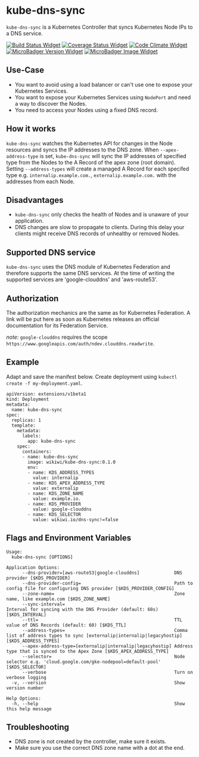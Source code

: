 # kube-dns-sync
`kube-dns-sync` is a Kubernetes Controller that syncs Kubernetes Node IPs to a DNS service.

[![Build Status Widget]][Build Status]
[![Coverage Status Widget]][Coverage Status]
[![Code Climate Widget]][Code Climate]
[![MicroBadger Version Widget]][MicroBadger URL]
[![MicroBadger Image Widget]][MicroBadger URL]

[Build Status]: https://travis-ci.org/wikiwi/kube-dns-sync
[Build Status Widget]: https://travis-ci.org/wikiwi/kube-dns-sync.svg?branch=master
[Coverage Status]: https://coveralls.io/github/wikiwi/kube-dns-sync?branch=master
[Coverage Status Widget]: https://coveralls.io/repos/github/wikiwi/kube-dns-sync/badge.svg?branch=master
[Code Climate]: https://codeclimate.com/github/wikiwi/kube-dns-sync
[Code Climate Widget]: https://codeclimate.com/github/wikiwi/kube-dns-sync/badges/gpa.svg
[MicroBadger URL]: http://microbadger.com/#/images/wikiwi/kube-dns-sync
[MicroBadger Version Widget]: https://images.microbadger.com/badges/version/wikiwi/kube-dns-sync.svg
[MicroBadger Image Widget]: https://images.microbadger.com/badges/image/wikiwi/kube-dns-sync.svg

## Use-Case
- You want to avoid using a load balancer or can't use one to expose your Kubernetes Services.
- You want to expose your Kubernetes Services using `NodePort` and need a way to discover the Nodes.
- You need to access your Nodes using a fixed DNS record.

## How it works
`kube-dns-sync` watches the Kubernetes API for changes in the Node resources and syncs the IP addresses to the DNS zone. When `--apex-address-type` is set, `kube-dns-sync` will sync the IP addresses of specified type from the Nodes to the A Record of the apex zone (root domain). Setting `--address-types` will create a managed A Record for each specifed type e.g. `internalip.example.com.`, `externalip.example.com.` with the addresses from each Node.

## Disadvantages
- `kube-dns-sync` only checks the health of Nodes and is unaware of your application.
- DNS changes are slow to propagate to clients. During this delay your clients might receive DNS records of unhealthy or removed Nodes.

## Supported DNS service
`kube-dns-sync` uses the DNS module of Kubernetes Federation and therefore supports the same DNS services. At the time of writing the supported services are 'google-clouddns' and 'aws-route53'.

## Authorization
The authorization mechanics are the same as for Kubernetes Federation. A link will be put here as soon as Kubernetes releases an official documentation for its Federation Service.

*note:* `google-clouddns` requires the scope `https://www.googleapis.com/auth/ndev.clouddns.readwrite`.
## Example
Adapt and save the manifest below. Create deployment using `kubectl create -f my-deployment.yaml`.

    apiVersion: extensions/v1beta1
    kind: Deployment
    metadata:
      name: kube-dns-sync
    spec:
      replicas: 1
      template:
        metadata:
          labels:
            app: kube-dns-sync
        spec:
          containers:
          - name: kube-dns-sync
            image: wikiwi/kube-dns-sync:0.1.0
            env:
            - name: KDS_ADDRESS_TYPES
              value: internalip
            - name: KDS_APEX_ADDRESS_TYPE
              value: externalip
            - name: KDS_ZONE_NAME
              value: example.io.
            - name: KDS_PROVIDER
              value: google-clouddns
            - name: KDS_SELECTOR
              value: wikiwi.io/dns-sync!=false

## Flags and Environment Variables
    Usage:
      kube-dns-sync [OPTIONS]

    Application Options:
          --dns-provider=[aws-route53|google-clouddns]             DNS provider [$KDS_PROVIDER]
          --dns-provider-config=                                   Path to config file for configuring DNS provider [$KDS_PROVIDER_CONFIG]
          --zone-name=                                             Zone name, like example.com [$KDS_ZONE_NAME]
          --sync-interval=                                         Interval for syncing with the DNS Provider (default: 60s) [$KDS_INTERVAL]
          --ttl=                                                   TTL value of DNS Records (default: 60) [$KDS_TTL]
          --address-types=                                         Comma list of address types to sync [externalip|internalip|legacyhostip] [$KDS_ADDRESS_TYPES]
          --apex-address-type=[externalip|internalip|legacyhostip] Address type that is synced to the Apex Zone [$KDS_APEX_ADDRESS_TYPE]
          --selector=                                              Node selector e.g. 'cloud.google.com/gke-nodepool=default-pool' [$KDS_SELECTOR]
          --verbose                                                Turn on verbose logging
      -v, --version                                                Show version number

    Help Options:
      -h, --help                                                   Show this help message

## Troubleshooting
- DNS zone is not created by the controller, make sure it exists.
- Make sure you use the correct DNS zone name with a dot at the end.
